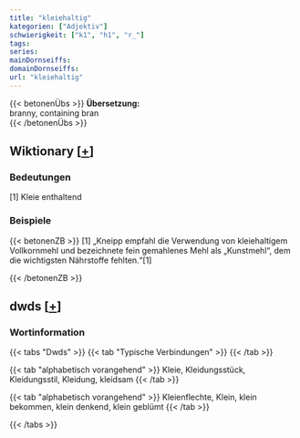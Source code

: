 ```yaml
---
title: "kleiehaltig"
kategorien: ["Adjektiv"]
schwierigkeit: ["k1", "h1", "r_"]
tags:
series:
mainDornseiffs:
domainDornseiffs:
url: "kleiehaltig"
---
```


{{< betonenÜbs >}}
**Übersetzung:**  
branny, containing bran  
{{< /betonenÜbs >}}

## Wiktionary [[+](https://de.wiktionary.org/wiki/kleiehaltig)]

### Bedeutungen
[1] Kleie enthaltend  

### Beispiele
{{< betonenZB >}}
[1] „Kneipp empfahl die Verwendung von kleiehaltigem Vollkornmehl und bezeichnete fein gemahlenes Mehl als „Kunstmehl“, dem die wichtigsten Nährstoffe fehlten.“[1]  

{{< /betonenZB >}}


## dwds [[+](https://www.dwds.de/wb/kleiehaltig)]

### Wortinformation
{{< tabs "Dwds" >}}
{{< tab "Typische Verbindungen" >}}
{{< /tab >}}

{{< tab "alphabetisch vorangehend" >}}
Kleie, Kleidungsstück, Kleidungsstil, Kleidung, kleidsam
{{< /tab >}}

{{< tab "alphabetisch vorangehend" >}}
Kleienflechte, Klein, klein bekommen, klein denkend, klein geblümt
{{< /tab >}}

{{< /tabs >}}

